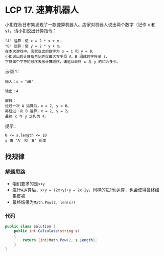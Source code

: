 # LCP 17. 速算机器人
小扣在秋日市集发现了一款速算机器人。店家对机器人说出两个数字（记作 x 和 y），请小扣说出计算指令：
```
"A" 运算：使 x = 2 * x + y；
"B" 运算：使 y = 2 * y + x。
在本次游戏中，店家说出的数字为 x = 1 和 y = 0，
小扣说出的计算指令记作仅由大写字母 A、B 组成的字符串 s，
字符串中字符的顺序表示计算顺序，请返回最终 x 与 y 的和为多少。
```
示例 1：
```
输入：s = "AB"

输出：4

解释：
经过一次 A 运算后，x = 2, y = 0。
再经过一次 B 运算，x = 2, y = 2。
最终 x 与 y 之和为 4。
```
提示：
```
0 <= s.length <= 10
s 由 'A' 和 'B' 组成
```
## 找规律
### 解题思路
+ 咱们要求的是``x+y``
+ 进行``A``运算后，``x+y = (2x+y)+y = 2x+2y``，同样的进行``B``运算，也会使得最终结果反被
+ 最终结果为``Math.Pow(2, len(s))``

### 代码

```csharp
public class Solution {
    public int Calculate(string s)
    {
        return (int)Math.Pow(2, s.Length);
    }
}

```

